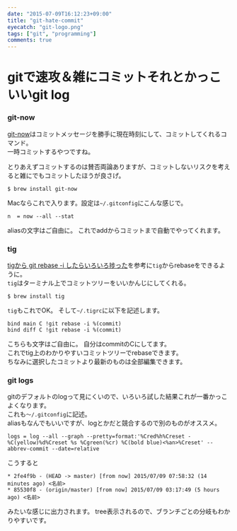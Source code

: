```yaml
---
date: "2015-07-09T16:12:23+09:00"
title: "git-hate-commit"
eyecatch: "git-logo.png"
tags: ["git", "programming"]
comments: true
---
```




gitで速攻＆雑にコミットそれとかっこいいgit log
===============================================

### git-now

[git-now](https://github.com/iwata/git-now 'git-now')はコミットメッセージを勝手に現在時刻にして、コミットしてくれるコマンド。  
一時コミットするやつですね。  

とりあえずコミットするのは賛否両論ありますが、コミットしないリスクを考えると雑にでもコミットしたほうが良さげ。 

```
$ brew install git-now
```

Macならこれで入ります。設定は`~/.gitconfig`にこんな感じで。 

```
n  = now --all --stat
```

aliasの文字はご自由に。 これでaddからコミットまで自動でやってくれます。 





### tig 

[tigから git rebase -i したらいろいろ捗った](http://sue445.hatenablog.com/entry/2014/08/07/015811 'tigから git rebase -i したらいろいろ捗った')を参考に`tig`からrebaseをできるように。  
`tig`はターミナル上でコミットツリーをいいかんじにしてくれる。 

```
$ brew install tig
```

`tig`もこれでOK。 そして`~/.tigrc`に以下を記述します。   

```
bind main C !git rebase -i %(commit)
bind diff C !git rebase -i %(commit)
```

こちらも文字はご自由に。 自分はcommitのCにしてます。  
これでtig上のわかりやすいコミットツリーでrebaseできます。  
ちなみに選択したコミットより最新のものは全部編集できます。 




### git logs 

gitのデフォルトのlogって見にくいので、いろいろ試した結果これが一番かっこよくなります。   
これも`〜/.gitconfig`に記述。  
aliasもなんでもいいですが、logとかだと競合するので別のものがオススメ。   

```
logs = log --all --graph --pretty=format:'%Cred%h%Creset -%C(yellow)%d%Creset %s %Cgreen(%cr) %C(bold blue)<%an>%Creset' --abbrev-commit --date=relative
```

こうすると 
```git
* 2fe4f9b - (HEAD -> master) [from now] 2015/07/09 07:58:32 (14 minutes ago) <名前>
* 85530f8 - (origin/master) [from now] 2015/07/09 03:17:49 (5 hours ago) <名前>
```
みたいな感じに出力されます。 tree表示されるので、ブランチごとの分岐もわかりやすいです。










